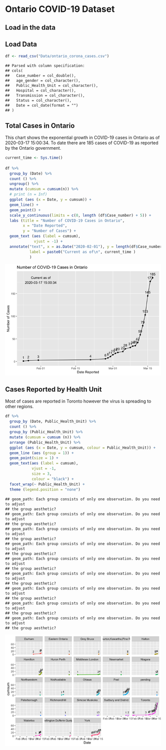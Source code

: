 Ontario COVID-19 Dataset
================

## Load in the data

## Load Data

``` r
df <- read_csv("Data/ontario_corona_cases.csv")
```

    ## Parsed with column specification:
    ## cols(
    ##   Case_number = col_double(),
    ##   age_gender = col_character(),
    ##   Public_Health_Unit = col_character(),
    ##   Hospital = col_character(),
    ##   Transmission = col_character(),
    ##   Status = col_character(),
    ##   Date = col_date(format = "")
    ## )

## Total Cases in Ontario

This chart shows the exponential growth in COVID-19 cases in Ontario as
of 2020-03-17 15:00:34. To date there are 185 cases of COVID-19 as
reported by the Ontario government.

``` r
current_time <- Sys.time()

df %>% 
  group_by (Date) %>% 
  count () %>% 
  ungroup() %>% 
  mutate (cumsum = cumsum(n)) %>% 
  # print (n = Inf)
  ggplot (aes (x = Date, y = cumsum)) +
  geom_line() +
  geom_point() +
  scale_y_continuous(limits = c(0, length (df$Case_number) + 5)) +
  labs (title = "Number of COVID-19 Cases in Ontario",
        x = "Date Reported",
        y = "Number of Cases") +
  geom_text (aes (label = cumsum), 
             vjust = -1) +
  annotate("text", x = as.Date("2020-02-01"), y = length(df$Case_number) - 5, 
           label = paste0("Current as of\n", current_time )
           )
```

![](Cases-Over-Time_files/figure-gfm/unnamed-chunk-2-1.png)<!-- -->

## Cases Reported by Health Unit

Most of cases are reported in Toronto however the virus is spreading to
other regions.

``` r
df %>% 
  group_by (Date, Public_Health_Unit) %>% 
  count () %>% 
  group_by (Public_Health_Unit) %>% 
  mutate (cumsum = cumsum (n)) %>% 
  arrange (Public_Health_Unit) %>% 
  ggplot (aes (x = Date, y = cumsum, colour = Public_Health_Unit)) +
  geom_line (aes (group = 1)) +
  geom_point(size = 1) +
  geom_text(aes (label = cumsum), 
            vjust = -1, 
            size = 3, 
            colour = "black") +
  facet_wrap(~ Public_Health_Unit) +
  theme (legend.position = "none")
```

    ## geom_path: Each group consists of only one observation. Do you need to adjust
    ## the group aesthetic?
    ## geom_path: Each group consists of only one observation. Do you need to adjust
    ## the group aesthetic?
    ## geom_path: Each group consists of only one observation. Do you need to adjust
    ## the group aesthetic?
    ## geom_path: Each group consists of only one observation. Do you need to adjust
    ## the group aesthetic?
    ## geom_path: Each group consists of only one observation. Do you need to adjust
    ## the group aesthetic?
    ## geom_path: Each group consists of only one observation. Do you need to adjust
    ## the group aesthetic?
    ## geom_path: Each group consists of only one observation. Do you need to adjust
    ## the group aesthetic?
    ## geom_path: Each group consists of only one observation. Do you need to adjust
    ## the group aesthetic?
    ## geom_path: Each group consists of only one observation. Do you need to adjust
    ## the group aesthetic?

![](Cases-Over-Time_files/figure-gfm/unnamed-chunk-3-1.png)<!-- -->

